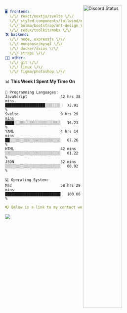 
<a href="https://discord.com/users/279302975371870218" target="_blank">
    <img width="50%" align="right" alt="Discord Status" src="https://lanyard.cnrad.dev/api/279302975371870218?bg=161B22&borderRadius=5px%205px%200%200&hideTimestamp=true&idleMessage=Just%20chillin%27%20at%20the%20moment&animated=true">
</a>

```yaml
🖥️ frontend: 
  \/\/ react/nextjs/svelte \/\/
  \/\/ styled-components/tailwind/mui/
  \/\/ bulma/bootstrap/ant-design \/\/
  \/\/ redux/toolkit/mobx \/\/
🛠 backend: 
  \/\/ node, expressjs \/\/
  \/\/ mongoose/mysql \/\/
  \/\/ docker/axios \/\/
  \/\/ strapi \/\/
👨‍💻 other: 
  \/\/ git \/\/ 
  \/\/ linux \/\/
  \/\/ figma/photoshop \/\/
```
<!--START_SECTION:waka-->
📊 **This Week I Spent My Time On** 

```text
💬 Programming Languages: 
JavaScript               42 hrs 38 mins      ██████████████████░░░░░░░   72.91 % 
Svelte                   9 hrs 29 mins       ████░░░░░░░░░░░░░░░░░░░░░   16.23 % 
YAML                     4 hrs 14 mins       ██░░░░░░░░░░░░░░░░░░░░░░░   07.26 % 
HTML                     42 mins             ░░░░░░░░░░░░░░░░░░░░░░░░░   01.22 % 
JSON                     32 mins             ░░░░░░░░░░░░░░░░░░░░░░░░░   00.92 % 

💻 Operating System: 
Mac                      58 hrs 29 mins      █████████████████████████   100.00 % 
```


<!--END_SECTION:waka-->
```yaml
📭 Below is a link to my contact website 
```
<a href="https://mxns.xyz" target="_black"> <img src="https://img.shields.io/badge/website-161B22?style=for-the-badge&logo=About.me&logoColor=white"></img> <a/>
